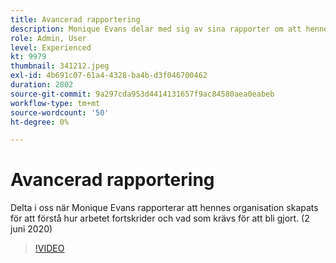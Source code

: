 ```yaml
---
title: Avancerad rapportering
description: Monique Evans delar med sig av sina rapporter om att hennes organisation måste känna till hur arbetet fortskrider och få det gjort. (2 juni 2020)
role: Admin, User
level: Experienced
kt: 9979
thumbnail: 341212.jpeg
exl-id: 4b691c07-61a4-4328-ba4b-d3f046700462
duration: 2802
source-git-commit: 9a297cda953d4414131657f9ac84580aea0eabeb
workflow-type: tm+mt
source-wordcount: '50'
ht-degree: 0%

---
```


# Avancerad rapportering

Delta i oss när Monique Evans rapporterar att hennes organisation skapats för att förstå hur arbetet fortskrider och vad som krävs för att bli gjort.  (2 juni 2020)

>[!VIDEO](https://video.tv.adobe.com/v/341212/?quality=12&learn=on)
